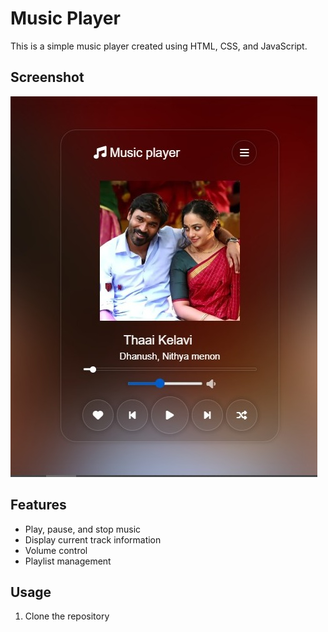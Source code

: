 # Music Player

This is a simple music player created using HTML, CSS, and JavaScript.

## Screenshot

![Music Player](./music_player_screenshot.jpeg)

## Features
- Play, pause, and stop music
- Display current track information
- Volume control
- Playlist management

## Usage
1. Clone the repository
